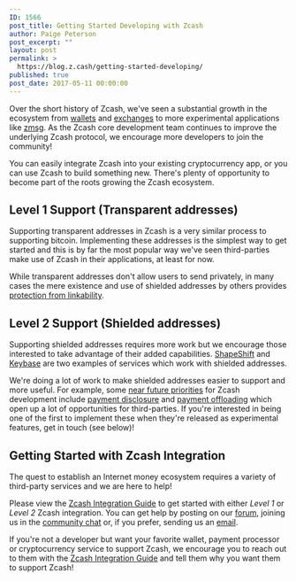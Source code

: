 ```yaml
---
ID: 1566
post_title: Getting Started Developing with Zcash
author: Paige Peterson
post_excerpt: ""
layout: post
permalink: >
  https://blog.z.cash/getting-started-developing/
published: true
post_date: 2017-05-11 00:00:00
---
```

<p>Over the short history of Zcash, we've seen a substantial growth in the ecosystem from <a class="reference external" href="https://www.zcashcommunity.com/wallets/">wallets</a> and <a class="reference external" href="https://www.zcashcommunity.com/markets/">exchanges</a> to more experimental applications like <a class="reference external" href="https://github.com/whyrusleeping/zmsg">zmsg</a>. As the Zcash core development team continues to improve the underlying Zcash protocol, we encourage more developers to join the community!</p>
<p>You can easily integrate Zcash into your existing cryptocurrency app, or you can use Zcash to build something new. There's plenty of opportunity to become part of the roots growing the Zcash ecosystem.</p>
<div class="section" id="level-1-support-transparent-addresses">
<h2>Level 1 Support (Transparent addresses)</h2>
<p>Supporting transparent addresses in Zcash is a very similar process to supporting bitcoin. Implementing these addresses is the simplest way to get started and this is by far the most popular way we've seen third-parties make use of Zcash in their applications, at least for now.</p>
<p>While transparent addresses don't allow users to send privately, in many cases the mere existence and use of shielded addresses by others provides <a class="reference external" href="/transaction-linkability/">protection from linkability</a>.</p>
</div>
<div class="section" id="level-2-support-shielded-addresses">
<h2>Level 2 Support (Shielded addresses)</h2>
<p>Supporting shielded addresses requires more work but we encourage those interested to take advantage of their added capabilities. <a class="reference external" href="https://shapeshift.io">ShapeShift</a> and <a class="reference external" href="https://keybase.io/blog/keybase-and-zcash">Keybase</a> are two examples of services which work with shielded addresses.</p>
<p>We're doing a lot of work to make shielded addresses easier to support and more useful. For example, some <a class="reference external" href="/near-future-priorities/">near future priorities</a> for Zcash development include <a class="reference external" href="https://github.com/zcash/zcash/pull/2159">payment disclosure</a> and <a class="reference external" href="https://github.com/zcash/zcash/pull/2120">payment offloading</a> which open up a lot of opportunities for third-parties. If you're interested in being one of the first to implement these when they're released as experimental features, get in touch (see below)!</p>
</div>
<div class="section" id="getting-started-with-zcash-integration">
<h2>Getting Started with Zcash Integration</h2>
<p>The quest to establish an Internet money ecosystem requires a variety of third-party services and we are here to help!</p>
<p>Please view the <a class="reference external" href="https://z.cash/support/zig.html">Zcash Integration Guide</a> to get started with either <cite>Level 1</cite> or <cite>Level 2</cite> Zcash integration. You can get help by posting on our <a class="reference external" href="https://forum.z.cash">forum</a>, joining us in the <a class="reference external" href="https://chat.zcashcommunity.com">community chat</a> or, if you prefer, sending us an <a class="reference external" href="mailto:info@z.cash">email</a>.</p>
<p>If you're not a developer but want your favorite wallet, payment processor or cryptocurrency service to support Zcash, we encourage you to reach out to them with the <a class="reference external" href="https://z.cash/support/zig.html">Zcash Integration Guide</a> and tell them why you want them to support Zcash!</p>
